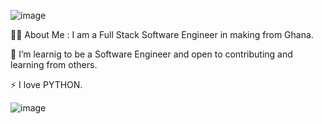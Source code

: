 ![image](https://github.com/KafuiPraise/KafuiPraise/assets/128822944/a15f0748-c118-4f3a-a3c9-00294cedbec1)

👩‍💻 About Me :
I am a Full Stack Software Engineer in making  from Ghana.

🔭 I’m learnig to be a Software Engineer and open to contributing and learning from others.

⚡ I love PYTHON.

![image](https://github.com/KafuiPraise/KafuiPraise/assets/128822944/d0ff0408-b4b7-4d6b-b901-450a8e443f95)


<!---
KafuiPraise/KafuiPraise is a ✨ special ✨ repository because its `README.md` (this file) appears on your GitHub profile.
You can click the Preview link to take a look at your changes.
--->
